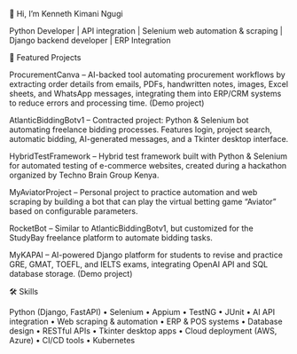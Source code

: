 👋 Hi, I’m Kenneth Kimani Ngugi

Python Developer | API integration | Selenium web automation & scraping | Django backend developer | ERP  Integration

🌟 Featured Projects

ProcurementCanva – AI-backed tool automating procurement workflows by extracting order details from emails, PDFs, handwritten notes, images, Excel sheets, and WhatsApp messages, integrating them into ERP/CRM systems to reduce errors and processing time. (Demo project)

AtlanticBiddingBotv1 – Contracted project: Python & Selenium bot automating freelance bidding processes. Features login, project search, automatic bidding, AI-generated messages, and a Tkinter desktop interface.

HybridTestFramework – Hybrid test framework built with Python & Selenium for automated testing of e-commerce websites, created during a hackathon organized by Techno Brain Group Kenya.

MyAviatorProject – Personal project to practice automation and web scraping by building a bot that can play the virtual betting game “Aviator” based on configurable parameters.

RocketBot – Similar to AtlanticBiddingBotv1, but customized for the StudyBay freelance platform to automate bidding tasks.

MyKAPAI – AI-powered Django platform for students to revise and practice GRE, GMAT, TOEFL, and IELTS exams, integrating OpenAI API and SQL database storage. (Demo project)

🛠 Skills

Python (Django, FastAPI) • Selenium • Appium • TestNG • JUnit • AI API integration • Web scraping & automation • ERP & POS systems • Database design • RESTful APIs • Tkinter desktop apps • Cloud deployment (AWS, Azure) • CI/CD tools • Kubernetes
